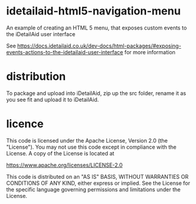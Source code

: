 # idetailaid-html5-navigation-menu
An example of creating an HTML 5 menu, that exposes custom events to the iDetailAid user interface

See https://docs.idetailaid.co.uk/dev-docs/html-packages/#exposing-events-actions-to-the-idetailaid-user-interface for more information

# distribution
To package and upload into iDetailAid, zip up the src folder, rename it as you see fit and upload it to iDetailAid.

# licence
This code is licensed under the Apache License, Version 2.0 (the "License").
You may not use this code except in compliance with the License. A copy of
the License is located at 

https://www.apache.org/licenses/LICENSE-2.0

This code is distributed on an "AS IS" BASIS, WITHOUT WARRANTIES OR
CONDITIONS OF ANY KIND, either express or implied. See the License for the
specific language governing permissions and limitations under the License.
 

